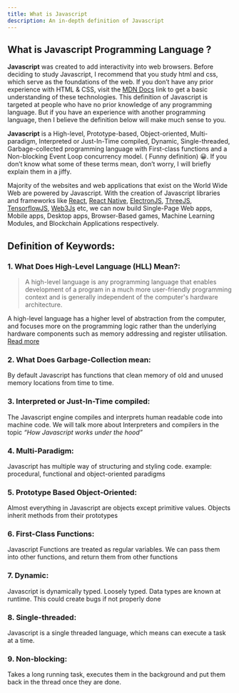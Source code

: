 ```yaml
---
title: What is Javascript
description: An in-depth definition of Javascript
---
```



## **What is Javascript Programming Language ?**

**Javascript** was created to add interactivity into web browsers. Before deciding to study Javascript, I recommend that you study html and css, which serve as the foundations of the web. If you don’t have any prior experience with HTML & CSS, visit the [MDN Docs](https://developer.mozilla.org/en-US/docs/) link to get a basic understanding of these technologies.  This definition of Javascript is targeted at people who have no prior knowledge of any programming language. But if you have an experience with another programming language, then I believe the definition below will make much sense to you.

**Javascript** is a High-level, Prototype-based, Object-oriented, Multi-paradigm, Interpreted or Just-In-Time compiled, Dynamic, Single-threaded, Garbage-collected programming language with First-class functions and a Non-blocking Event Loop concurrency model. ( Funny definition) 😀. If you don’t know what some of these terms mean, don’t worry, I will briefly explain them in a jiffy.

Majority of the websites and web applications that exist on the World Wide Web are powered by Javascript. With the creation of Javascript libraries and frameworks like [React](https://reactjs.org/), [React Native](https://reactnative.dev/), [ElectronJS](https://www.electronjs.org/), [ThreeJS](https://threejs.org/), [TensorflowJS](https://www.tensorflow.org/js/), [Web3Js](https://web3js.readthedocs.io/en/v1.5.2/index.html) etc, we can now build Single-Page Web apps, Mobile apps, Desktop apps, Browser-Based games, Machine Learning Modules, and Blockchain Applications respectively. 

## Definition of Keywords:

### 1. ****What Does High-Level Language (HLL) Mean?****:

> A high-level language is any programming language that enables development of a program in a much more user-friendly programming context and is generally independent of the computer's hardware architecture.
> 

A high-level language has a higher level of abstraction from the computer, and focuses more on the programming logic rather than the underlying hardware components such as memory addressing and register utilisation. [Read more](https://www.techopedia.com/definition/3925/high-level-language-hll)

### **2. What Does Garbage-Collection mean:**

 By default Javascript has functions that clean memory of old and unused memory locations from time to time.

### **3. Interpreted or Just-In-Time compiled:**

The Javascript engine compiles and interprets human readable code into machine code. We will talk more about Interpreters and compilers in the topic *“How Javascript works under the hood”*

### **4. Multi-Paradigm:**

Javascript has multiple way of structuring and styling code. example: procedural, functional and object-oriented paradigms

### **5. Prototype Based Object-Oriented:**

Almost everything in Javascript are objects except primitive values. Objects inherit methods from their prototypes

### **6. First-Class Functions:**

Javascript Functions are treated as regular variables. We can pass them into other functions, and return them from other functions

### **7. Dynamic:**

Javascript is dynamically typed. Loosely typed. Data types are known at runtime. This could create bugs if not properly done

### **8. Single-threaded:**

Javascript is a single threaded language, which means can execute a task at a time. 

### **9. Non-blocking:**

Takes a long running task, executes them in the background and put them back in the thread once they are done.
